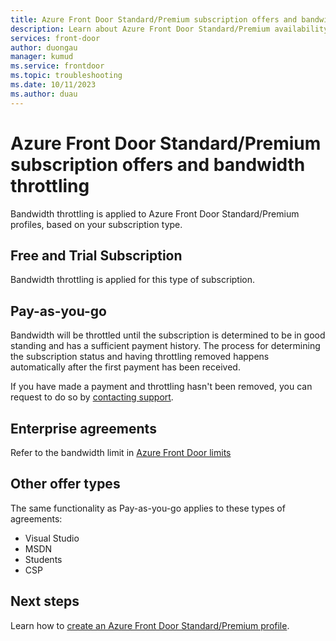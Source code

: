 ```yaml
---
title: Azure Front Door Standard/Premium subscription offers and bandwidth throttling
description: Learn about Azure Front Door Standard/Premium availability for a specific subscription type.
services: front-door
author: duongau
manager: kumud
ms.service: frontdoor
ms.topic: troubleshooting
ms.date: 10/11/2023
ms.author: duau
---
```


# Azure Front Door Standard/Premium subscription offers and bandwidth throttling

Bandwidth throttling is applied to Azure Front Door Standard/Premium profiles, based on your subscription type.

## Free and Trial Subscription

Bandwidth throttling is applied for this type of subscription.

## Pay-as-you-go

Bandwidth will be throttled until the subscription is determined to be in good standing and has a sufficient payment history. The process for determining the subscription status and having throttling removed happens automatically after the first payment has been received.

If you have made a payment and throttling hasn't been removed, you can request to do so by [contacting support](https://portal.azure.com/?#blade/Microsoft_Azure_Support/HelpAndSupportBlade).

## Enterprise agreements

Refer to the bandwidth limit in [Azure Front Door limits](../../azure-resource-manager/management/azure-subscription-service-limits.md#azure-front-door-standard-and-premium-service-limits)

## Other offer types

The same functionality as Pay-as-you-go applies to these types of agreements:

* Visual Studio
* MSDN
* Students
* CSP

## Next steps

Learn how to [create an Azure Front Door Standard/Premium profile](create-front-door-portal.md).
